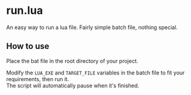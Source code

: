 # run.lua
An easy way to run a lua file. Fairly simple batch file, nothing special.

## How to use

Place the bat file in the root directory of your project.

Modify the `LUA_EXE` and `TARGET_FILE` variables in the batch file to fit your requirements, then run it.\
The script will automatically pause when it's finished.